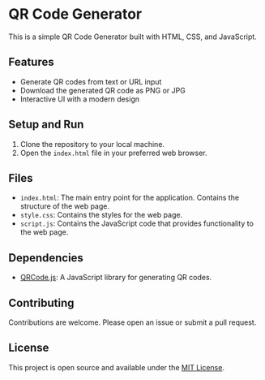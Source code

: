 # QR Code Generator

This is a simple QR Code Generator built with HTML, CSS, and JavaScript.

## Features

- Generate QR codes from text or URL input
- Download the generated QR code as PNG or JPG
- Interactive UI with a modern design

## Setup and Run

1. Clone the repository to your local machine.
2. Open the `index.html` file in your preferred web browser.

## Files

- `index.html`: The main entry point for the application. Contains the structure of the web page.
- `style.css`: Contains the styles for the web page.
- `script.js`: Contains the JavaScript code that provides functionality to the web page.

## Dependencies

- [QRCode.js](https://cdn.rawgit.com/davidshimjs/qrcodejs/gh-pages/qrcode.min.js): A JavaScript library for generating QR codes.

## Contributing

Contributions are welcome. Please open an issue or submit a pull request.

## License

This project is open source and available under the [MIT License](LICENSE).
